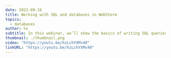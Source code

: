 ```yaml
---
date: 2022-09-16
title: Working with SQL and databases in WebStorm
topics:
  - databases
author: hs
subtitle: In this webinar, we’ll show the basics of writing SQL queries and working with data using the Database Tools and SQL plugin for WebStorm.
thumbnail: ./thumbnail.png
video: "https://youtu.be/hzLchYXMv40"
linkURL: "https://youtu.be/hzLchYXMv40"
---
```

